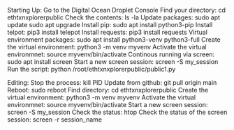 Starting Up: 
Go to the Digital Ocean Droplet Console
Find your directory: cd ethtxnxplorerpublic
Check the contents: ls -la
Update packages: sudo apt update sudo apt upgrade
Install pip: sudo apt install python3-pip
Install telpot: pip3 install telepot
Install requests: pip3 install requests
Virtual environment packages: sudo apt install python3-venv python3-full
Create the virtual environment: python3 -m venv myvenv
Activate the virtual environmnet: source myvenv/bin/activate
Continous running via screen: sudo apt install screen
Start a new screen session: screen -S my_session
Run the script: python /root/ethtxnxplorerpublic/public1.py

Editing: 
Stop the process: kill PID
Update from github: git pull origin main
Reboot: sudo reboot
Find directory: cd ethtxnxplorerpublic
Create the virtual environment: python3 -m venv myvenv
Activate the virtual environmnet: source myvenv/bin/activate
Start a new screen session: screen -S my_session
Check the status: htop
Check the status of the screen session: screen -r session_name

